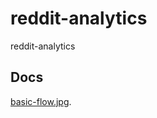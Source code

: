 # reddit-analytics
reddit-analytics

## Docs
<a href="https://github.com/ankitgyawali/reddit-analytics/tree/master/docs" target="_blank">basic-flow.jpg</a>.
